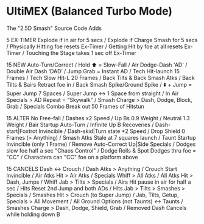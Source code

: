 # UltiMEX (Balanced Turbo Mode)
The "2.5D Smash" Source Code Adds

5 EX-TIMER
Explode if in air for 5 secs / Explode if Charge Smash for 5 secs / Physically Hitting foe resets Ex-Timer / Getting Hit by foe at all resets Ex-Timer / Touching the Stage takes 1 sec off Ex-Timer

15 NEW
Auto-Turn/Correct / Hold ⬆️ = Slow-Fall / Air Dodge-Dash 'AD' / Double Air Dash ‘DAD’ / Jump Grab = Instant AD / Tech Hit-launch 15 Frames / Tech Slow Hit-L 20 Frames / Back Tilts & Back Smash Atks / Back Tilts & Bairs Retract foe in / Back Smash Spike/Ground Spike / ⬇️ + Jump = Super Jump 7 Spaces / Super Jump ↔️ 1 Space from straight / In Air Specials > AD Repeat = “Skywalk” / Smash Charge > Dash, Dodge, Block, Grab / Specials Combo Break out 50 Frames of Hitstun

15 ALTER
No Free-fall / Dashes x2 Speed / Up Bs 0.9 Weight / Neutral 1.3 Weight / Bair Startup Auto-Turn / Infinite Up B Recoveries / Dash-start|Foxtrot Invincible / Dash-skid|Turn state *2 Speed / Drop Shield 0 Frames (> Anything) / Smash Atks Stale at 7 squares launch / Taunt Startup Invincible (only 1 Frame) / Remove Auto-Correct Up|Side Specials / Dodges slow foe half a sec "Chaos Control" / Dodge Rolls & Spot Dodges thru foe = "CC" / Characters can "CC" foe on a platform above

15 CANCELS
Dash ↔️ Crouch / Dash Atks > Anything / Crouch Start Invincible / Air Atks Hit > Air Atks / Specials Whiff > All Atks / All Atks Hit > Dash, Jumps / Whiff Jab > Tilts > Specials / Airs Hit pause in air for half a sec / Hits Reset 2nd Jump and both ADs / Hits Jab > Tilts > Smashes > Specials / Smashes Hit > Crouch (to Super Jump) / Jab, Tilts, Getup, Specials > All Movement / All Ground Options (not Taunts) ↔️ Taunts / Smashes Charge > Dash, Dodge, Shield, Grab / Removed Dash Cancels while holding down B
